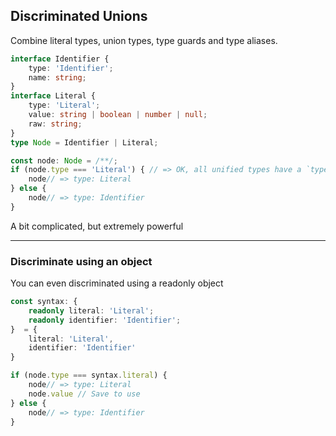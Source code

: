 ## Discriminated Unions

Combine literal types, union types, type guards and type aliases.

```typescript
interface Identifier {
    type: 'Identifier';
    name: string;
}
interface Literal {
    type: 'Literal';
    value: string | boolean | number | null;
    raw: string;
}
type Node = Identifier | Literal;

const node: Node = /**/;
if (node.type === 'Literal') { // => OK, all unified types have a `type`
    node// => type: Literal
} else {
    node// => type: Identifier
}
```

A bit complicated, but extremely powerful

<!-- .element class="fragment" data-fragment-index="0" -->

---

### Discriminate using an object

You can even discriminated using a readonly object

```typescript
const syntax: {
    readonly literal: 'Literal';
    readonly identifier: 'Identifier';
}  = {
    literal: 'Literal',
    identifier: 'Identifier'
}

if (node.type === syntax.literal) {
    node// => type: Literal
    node.value // Save to use
} else {
    node// => type: Identifier
}
```
